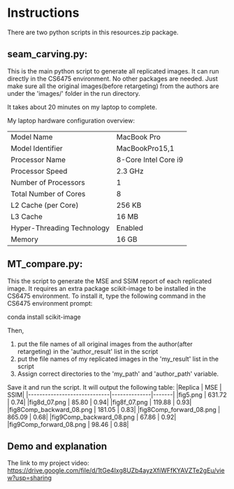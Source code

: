 # Instructions

There are two python scripts in this resources.zip package.

## seam_carving.py:

This is the main python script to generate all replicated images. It can run directly in the CS6475 environment. No other packages are needed. Just make sure all the original images(before retargeting) from the authors are under the 'images/' folder in the run directory.

It takes about 20 minutes on my laptop to complete.

My laptop hardware configuration overview:

|                            |                      |
| -------------------------- | -------------------- |
| Model Name                 | MacBook Pro          |
| Model Identifier           | MacBookPro15,1       |
| Processor Name             | 8-Core Intel Core i9 |
| Processor Speed            | 2.3 GHz              |
| Number of Processors       | 1                    |
| Total Number of Cores      | 8                    |
| L2 Cache (per Core)        | 256 KB               |
| L3 Cache                   | 16 MB                |
| Hyper-Threading Technology | Enabled              |
| Memory                     | 16 GB                |

## MT_compare.py:

This the script to generate the MSE and SSIM report of each replicated image. It requires an extra package scikit-image to be installed in the CS6475 environment. To install it, type the following command in the CS6475 environment prompt:

conda install scikit-image

Then,

1. put the file names of all original images from the author(after retargeting) in the 'author_result' list in the script
2. put the file names of my replicated images in the 'my_result' list in the script
3. Assign correct directories to the 'my_path' and 'author_path' variable.

Save it and run the script. It will output the following table:
|Replica                      |        MSE   |   SSIM|
|-----------------------------|--------------|-------|
|fig5.png                     |     631.72   |   0.74|
|fig8d_07.png                 |      85.80   |   0.94|
|fig8f_07.png                 |     119.88   |   0.93|
|fig8Comp_backward_08.png     |     181.05   |   0.83|
|fig8Comp_forward_08.png      |     865.09   |   0.68|
|fig9Comp_backward_08.png     |      67.86   |   0.92|
|fig9Comp_forward_08.png      |      98.46   |   0.88|

## Demo and explanation

The link to my project video:
<https://drive.google.com/file/d/1tGe4Ixg8UZb4ayzXfiWFfKYAVZTe2gEu/view?usp=sharing>
